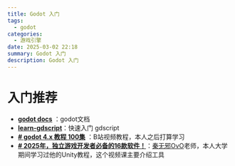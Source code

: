 ```yaml
---
title: Godot 入门
tags:
  - godot
categories:
  - 游戏引擎
date: 2025-03-02 22:18
summary: Godot 入门
description: Godot 入门
---
```


# 入门推荐

- **[godot docs](https://docs.godotengine.org/zh-cn/4.x/index.html)** ：godot文档
- **[learn-gdscript](https://github.com/GDQuest/learn-gdscript)**：快速入门 gdscript
- **[# godot 4.x 教程 100集](https://www.bilibili.com/video/BV14Y411h7Po/?spm_id_from=333.1387.favlist.content.click&vd_source=fb3505db9b87542728213f28843a6d74)** ：B站视频教程，本人之后打算学习
- **[# 2025年，独立游戏开发者必备的16款软件！](https://www.bilibili.com/video/BV1ytrpY7Emm/?spm_id_from=333.1387.homepage.video_card.click)**：[秦无邪OvO](https://space.bilibili.com/335835274)老师，本人大学期间学习过他的Unity教程，这个视频课主要介绍工具


